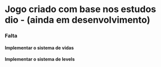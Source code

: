 # Jogo criado com base nos estudos dio - (ainda em desenvolvimento)
 
### Falta

#### Implementar o sistema de vidas
#### Implementar o sistema de levels
